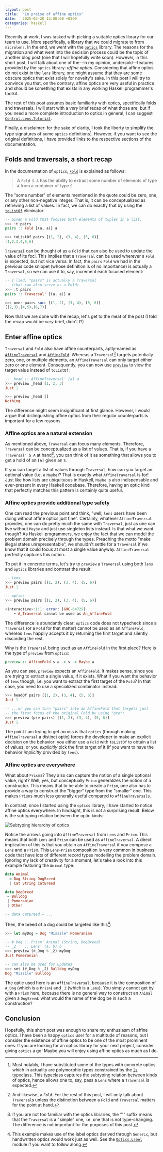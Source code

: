```yaml
---
layout: post
title:  "In praise of affine optics"
date:   2025-03-20 12:00:00 +0300
categories: haskell
---
```


Recently at work, I was tasked with picking a suitable optics library for our
team to use. More specifically, a library that we could migrate to from
`microlens`. In the end, we went with the [`optics`][optics] library. The
reasons for the migration and what went into the decision process could be the
topic of another blog post (one that I will hopefully write soon). However, in
this short post, I will talk about one of the—in my opinion, undersold—features
provided by the `optics` library: _affine optics_. Considering that affine optics
do not exist in the `lens` library, one might assume that they are some obscure
    optics that exist solely for novelty's sake. In this post I will try to
    convince you that, on the contrary, affine optics are very useful in
    practice and should be something that exists in any working Haskell
    programmer's toolkit.

The rest of this post assumes basic familiarity with optics, specifically folds
and traversals. I will start with a _very_ brief recap of what those are, but if
you need a more complete introduction to optics in general, I can suggest
[`Control.Lens.Tutorial`][lens-tutorial].

Finally, a disclaimer: for the sake of clarity, I took the liberty to simplify
the type signatures of some `optics` definitions[^1]. However, if you want to
see the original definitions, I have provided links to the respective sections
of the documentation.

## Folds and traversals, a short recap

In the documentation of `optics`, [`Fold`][fold-docs] is explained as follows:

> A `Fold S A` has the ability to extract some number of elements of type `A`
> from a container of type `S`. 

The "some number" of elements mentioned in the quote could be zero, one, or any
other non-negative integer. That is, it can be conceptualized as retrieving a
list of values. In fact, we can do exactly that by using the [`toListOf`][toListOf-docs]
eliminator:

```haskell
-- Given a Fold that focuses both elements of tuples in a list, 
>>> :t pairs
pairs :: Fold [(a, a)] a

>>> toListOf pairs [(1, 2), (3, 4), (5, 6)]
[1,2,3,4,5,6]
```

[`Traversal`][traversal-docs] can be thought of as a `Fold` that can also be
used to update the value of its foci. This implies that a `Traversal` can be
used wherever a `Fold` is expected, but not vice versa. In fact, the `pairs`
`Fold` we had in the previous code snippet (whose definition is of no
importance) is actually a `Traversal`, so we can use it to, say, increment each
focused element:

```haskell
-- I lied, "pairs" is actually a Traversal
-- (that can also serve as a Fold)
>>> :t pairs
pairs :: Traversal' [(a, a)] a

>>> over pairs succ [(1, 2), (3, 4), (5, 6)]
[(2,3),(4,5),(6,7)]
```

Now that we are done with the recap, let's get to the meat of the post (I told
the recap would be _very_ brief, didn't I?)

## Enter affine optics

`Traversal` and `Fold` also have affine counterparts, aptly-named as
[`AffineTraversal`][affinetraversal-docs] and [`AffineFold`][affinefold-docs].
Whereas a `Traversal`[^2]  targets potentially zero, one, or multiple elements,
an `AffineTraversal` can only target either zero or one element. Consequently,
you can now use [`preview`][preview-docs] to view the target value instead of `toListOf`:

```haskell
-- _head :: AffineTraversal' [a] a
>>> preview _head [1, 2, 3]
Just 1

>>> preview _head []
Nothing
```

The difference might seem insignificant at first glance. However, I would argue
that distinguishing affine optics from their regular counterparts is important
for a few reasons.

### Affine optics are a natural extension

As mentioned above, `Traversal` can focus many elements. Therefore, `Traversal`
can be conceptualized as a list of values. That is, if you have a `Traversal' S
A` at hand[^3], you can think of it as something that allows you to get a hold
of an `[A]` given an `S`.

If you can target a list of values through `Traversal`, how can you target an
optional value (i.e. a `Maybe`)? That is exactly what `AffineTraversal` is for!
Just like how lists are ubiquituous in Haskell, `Maybe` is also indispensable
and ever-present in every Haskell codebase. Therefore, having an optic kind that
perfectly matches this pattern is certainly quite useful.

### Affine optics provide additional type safety

One can read the previous point and think, "well, `lens` users have been doing
without affine optics just fine". Certainly, whatever `AffineTraversal`
provides, one can do pretty much the same with `Traversal`, just as one can
live without `Maybe` and just use singleton lists instead. Is that what we want
though? As Haskell programmers, we enjoy the fact that we can model the problem
domain precisely through the types. Preaching the motto "make illegal states
unrepresentable", we shouldn't settle for a `Traversal` if we know that it
could focus at most a single value anyway. `AffineTraversal` perfectly captures
this notion. 

To put it in concrete terms, let's try to `preview` a `Traversal` using both
`lens` and `optics` libraries and contrast the result:

```haskell
-- lens
>>> preview pairs [(1, 2), (3, 4), (5, 6)]
Just 1

-- optics
>>> preview pairs [(1, 2), (3, 4), (5, 6)]

<interactive>:1:1: error: [GHC-64725]
    • A_Traversal cannot be used as An_AffineFold
```

The difference is abundantly clear: `optics` code does not typecheck since a
`Traversal` (or a `Fold` for that matter) cannot be used as an `AffineFold`,
whereas `lens` happily accepts it by returning the first target and silently
discarding the rest.

Why is the `Traversal` being used as an `AffineFold` in the first place? Here
is the type of `preview` from `optics`:

```haskell
preview :: AffineFold s a -> s -> Maybe a
```

As you can see, `preview` expects an `AffineFold`. It makes sense, since you are
trying to extract a single value, if it exists. What if you want the behavior of
`lens` though, i.e. you want to extract the first target of the `Fold`? In that
case, you need to use a specialized combinator instead:

```haskell
>>> headOf pairs [(1, 2), (3, 4), (5, 6)]
Just 1

-- ...or you can turn "pairs" into an AffineFold that targets just
-- the first focus of the original Fold by using "pre":
>>> preview (pre pairs) [(1, 2), (3, 4), (5, 6)]
Just 1
```

The point I am trying to get across is that `optics` (through making
`AffineTraversal` a distinct optic) forces the developer to make an explicit
decision on the behavior: you either use a `Fold` with `toListOf` to obtain a
list of values, or you _explicitly_ pick the first target of it (if you want to
have the behavior _implicitly_ provided by `lens`).

### Affine optics are everywhere

What about `Prism`s? They also can capture the notion of a single optional
value, right? Well, yes, but conceptually `Prism` generalizes the notion of a
constructor. This means that to be able to create a `Prism`, one also has to
provide a way to construct the "bigger" type from the "smaller" one. This makes
`Prism`s much less generally useful compared to `AffineTraversal`s.

In contrast, once I started using the `optics` library, I have started to notice
affine optics everywhere. In hindsight, this is not a surprising result. Below
is the subtyping relation between the optic kinds:

![Subtyping hierarchy of optics][optics-subtyping]

Notice the arrows going into `AffineTraversal` from `Lens` and `Prism`. This
means that both `Lens` and `Prism` can be used as `AffineTraversal`. A direct
implication of this is that you obtain an `AffineTraversal` if you compose a
`Lens` and a `Prism`. This `Lens`-`Prism` composition is very common in business
code that have lots of different record types modelling the problem domain.
Ignoring my lack of creativity for a moment, let's take a look into this example
featuring the `Animal` type:

```haskell
data Animal
  = Dog String DogBreed
  | Cat String CatBreed

data DogBreed
 = Bulldog
 | Pomeranian
 | Other

-- data CatBreed = ...
```

Then, the breed of a dog could be targeted like this[^4]:

```haskell
>>> let myDog = Dog "Missile" Pomeranian

-- #_Dog :: Prism' Animal (String, DogBreed)
-- _2    :: Lens' (a, b) b
>>> preview (#_Dog % _2) myDog
Just Pomeranian

-- can also be used for updates
>>> set (#_Dog % _2) Bulldog myDog
Dog "Missile" Bulldog
```

The optic used here is an `AffineTraversal`, because it is the composition of
`#_Dog` (which is a `Prism`) and `_2` (which is a `Lens`). You simply cannot
get by with a `Prism` here, because there is no general way to construct an
`Animal` given a `DogBreed`: what would the name of the dog be in such a
construction?

## Conclusion

Hopefully, this short post was enough to share my enthusiasm of affine optics. I
have been a happy `optics` user for a multitude of reasons, but I consider the
existence of affine optics to be one of the most prominent ones. If you are
looking for an optics library for your next project, consider giving `optics` a
go! Maybe you will enjoy using affine optics as much as I do.

[^1]: Most notably, I have substituted some of the types with concrete optics
    which in actuality are polymorphic types constrained by the [`Is`][is-docs]
    typeclass. This typeclass captures the subtyping relation between kinds of
    optics, hence allows one to, say, pass a `Lens` where a `Traversal` is
    expected.
[^2]: And likewise, a `Fold`. For the rest of this post, I will only talk about
    `Traversal`s unless the distinction between a `Fold` and `Traversal` matters
    for the point at hand.
[^3]: If you are not too familiar with the optics libraries, the "\'" suffix
    means that the `Traversal` is a "simple" one, i.e. one that is not
    type-changing. The difference is not important for the purposes of this
    post.
[^4]: This example makes use of the label optics derived through `Generic`, but
    handwritten optics would work just as well. See the
    [`Optics.Label`][label-optics] module if you want to follow along.

[optics]: https://hackage.haskell.org/package/optics
[lens-tutorial]: https://hackage.haskell.org/package/lens-tutorial-1.0.5/docs/Control-Lens-Tutorial.html
[optics-subtyping]: https://hackage.haskell.org/package/optics-0.4.2/docs/diagrams/optics.png
[label-optics]: https://hackage.haskell.org/package/optics-core-0.4.1/docs/Optics-Label.html
[fold-docs]: https://hackage.haskell.org/package/optics-core-0.4.1.1/docs/Optics-Fold.html#v:Fold
[toListOf-docs]: https://hackage.haskell.org/package/optics-core-0.4.1.1/docs/Optics-Fold.html#v:toListOf
[traversal-docs]: https://hackage.haskell.org/package/optics-core-0.4.1.1/docs/Optics-Traversal.html
[is-docs]: https://hackage.haskell.org/package/optics-core-0.4.1.1/docs/Optics-Optic.html#t:Is
[affinetraversal-docs]: https://hackage.haskell.org/package/optics-core-0.4.1.1/docs/Optics-AffineTraversal.html
[affinefold-docs]: https://hackage.haskell.org/package/optics-core-0.4.1.1/docs/Optics-AffineFold.html
[preview-docs]: https://hackage.haskell.org/package/optics-core-0.4.1.1/docs/Optics-AffineFold.html#v:preview

